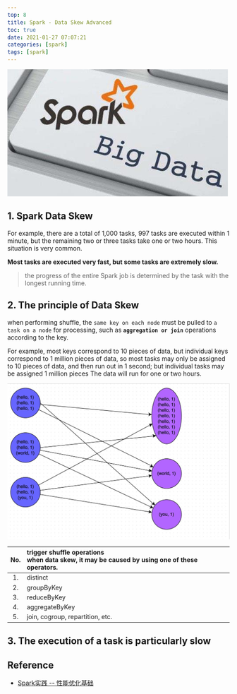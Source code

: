 ```yaml
---
top: 8
title: Spark - Data Skew Advanced
toc: true
date: 2021-01-27 07:07:21
categories: [spark]
tags: [spark]
---
```


<img src="/images/spark/spark-summary-logo-1.jpg" width="500" alt="" />

<!-- more -->


## 1. Spark Data Skew

For example, there are a total of 1,000 tasks, 997 tasks are executed within 1 minute, but the remaining two or three tasks take one or two hours. This situation is very common.

**Most tasks are executed very fast, but some tasks are extremely slow.**

> the progress of the entire Spark job is determined by the task with the longest running time.

## 2. The principle of Data Skew

when performing shuffle, the `same key on each node` must be pulled to `a task on a node` for processing, such as **`aggregation or join`** operations according to the key. 

For example, most keys correspond to 10 pieces of data, but individual keys correspond to 1 million pieces of data, so most tasks may only be assigned to 10 pieces of data, and then run out in 1 second; but individual tasks may be assigned 1 million pieces The data will run for one or two hours. 

<img src="/images/spark/spark-data-skew-1.png" width="700" alt="Data skew only occurs during the shuffle process." />

No. | trigger shuffle operations <br> when data skew, it may be caused by using one of these operators.
:---: | :---
1. | distinct
2. | groupByKey
3. | reduceByKey
4. | aggregateByKey
5. | join, cogroup, repartition, etc. 

## 3. The execution of a task is particularly slow



## Reference

- [Spark实践 -- 性能优化基础](https://www.cnblogs.com/stillcoolme/p/10576563.html)




